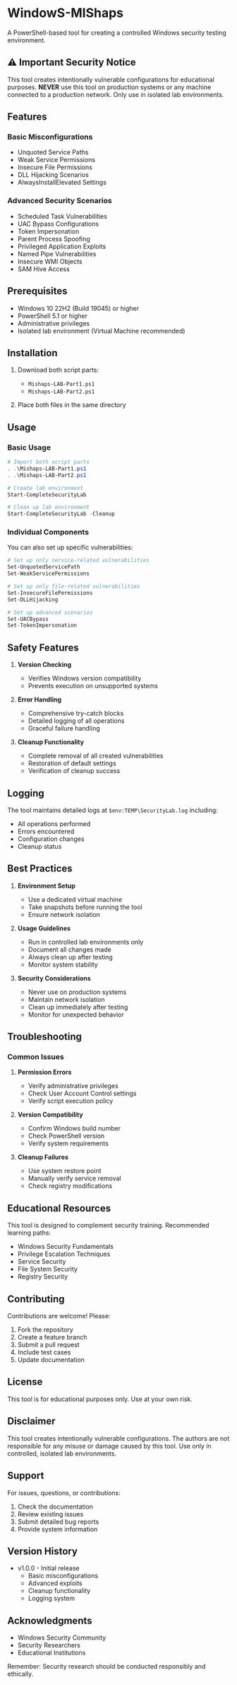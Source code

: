 # WindowS-MIShaps


A PowerShell-based tool for creating a controlled Windows security testing environment. 


## ⚠️ Important Security Notice

This tool creates intentionally vulnerable configurations for educational purposes. **NEVER** use this tool on production systems or any machine connected to a production network. Only use in isolated lab environments.

## Features

### Basic Misconfigurations
- Unquoted Service Paths
- Weak Service Permissions
- Insecure File Permissions
- DLL Hijacking Scenarios
- AlwaysInstallElevated Settings

### Advanced Security Scenarios
- Scheduled Task Vulnerabilities
- UAC Bypass Configurations
- Token Impersonation
- Parent Process Spoofing
- Privileged Application Exploits
- Named Pipe Vulnerabilities
- Insecure WMI Objects
- SAM Hive Access

## Prerequisites

- Windows 10 22H2 (Build 19045) or higher
- PowerShell 5.1 or higher
- Administrative privileges
- Isolated lab environment (Virtual Machine recommended)

## Installation

1. Download both script parts:
   - `Mishaps-LAB-Part1.ps1`
   - `Mishaps-LAB-Part2.ps1`

2. Place both files in the same directory

## Usage

### Basic Usage

```powershell
# Import both script parts
. .\Mishaps-LAB-Part1.ps1
. .\Mishaps-LAB-Part2.ps1

# Create lab environment
Start-CompleteSecurityLab

# Clean up lab environment
Start-CompleteSecurityLab -Cleanup
```

### Individual Components

You can also set up specific vulnerabilities:

```powershell
# Set up only service-related vulnerabilities
Set-UnquotedServicePath
Set-WeakServicePermissions

# Set up only file-related vulnerabilities
Set-InsecureFilePermissions
Set-DLLHijacking

# Set up advanced scenarios
Set-UACBypass
Set-TokenImpersonation
```

## Safety Features

1. **Version Checking**
   - Verifies Windows version compatibility
   - Prevents execution on unsupported systems

2. **Error Handling**
   - Comprehensive try-catch blocks
   - Detailed logging of all operations
   - Graceful failure handling

3. **Cleanup Functionality**
   - Complete removal of all created vulnerabilities
   - Restoration of default settings
   - Verification of cleanup success

## Logging

The tool maintains detailed logs at `$env:TEMP\SecurityLab.log` including:
- All operations performed
- Errors encountered
- Configuration changes
- Cleanup status

## Best Practices

1. **Environment Setup**
   - Use a dedicated virtual machine
   - Take snapshots before running the tool
   - Ensure network isolation

2. **Usage Guidelines**
   - Run in controlled lab environments only
   - Document all changes made
   - Always clean up after testing
   - Monitor system stability

3. **Security Considerations**
   - Never use on production systems
   - Maintain network isolation
   - Clean up immediately after testing
   - Monitor for unexpected behavior

## Troubleshooting

### Common Issues

1. **Permission Errors**
   - Verify administrative privileges
   - Check User Account Control settings
   - Verify script execution policy

2. **Version Compatibility**
   - Confirm Windows build number
   - Check PowerShell version
   - Verify system requirements

3. **Cleanup Failures**
   - Use system restore point
   - Manually verify service removal
   - Check registry modifications

## Educational Resources

This tool is designed to complement security training. Recommended learning paths:
- Windows Security Fundamentals
- Privilege Escalation Techniques
- Service Security
- File System Security
- Registry Security

## Contributing

Contributions are welcome! Please:
1. Fork the repository
2. Create a feature branch
3. Submit a pull request
4. Include test cases
5. Update documentation

## License

This tool is for educational purposes only. Use at your own risk.

## Disclaimer

This tool creates intentionally vulnerable configurations. The authors are not responsible for any misuse or damage caused by this tool. Use only in controlled, isolated lab environments.

## Support

For issues, questions, or contributions:
1. Check the documentation
2. Review existing issues
3. Submit detailed bug reports
4. Provide system information

## Version History

- v1.0.0 - Initial release
  - Basic misconfigurations
  - Advanced exploits
  - Cleanup functionality
  - Logging system

## Acknowledgments

- Windows Security Community
- Security Researchers
- Educational Institutions

Remember: Security research should be conducted responsibly and ethically.
